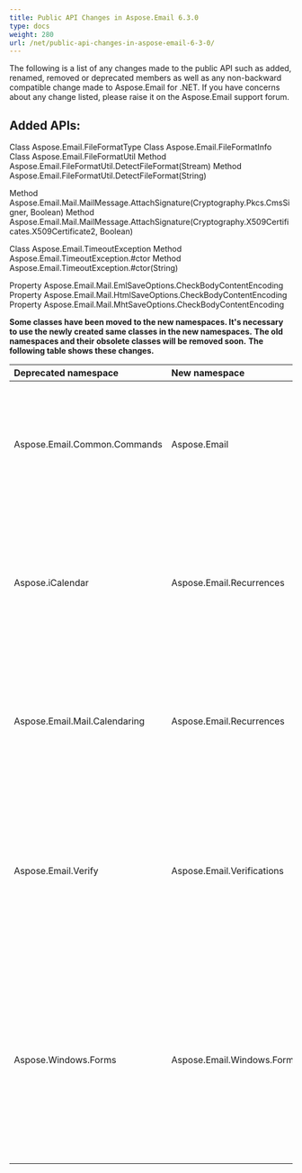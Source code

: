 ```yaml
---
title: Public API Changes in Aspose.Email 6.3.0
type: docs
weight: 280
url: /net/public-api-changes-in-aspose-email-6-3-0/
---
```



The following is a list of any changes made to the public API such as added, renamed, removed or deprecated members as well as any non-backward compatible change made to Aspose.Email for .NET. If you have concerns about any change listed, please raise it on the Aspose.Email support forum.
## **Added APIs:**
Class Aspose.Email.FileFormatType
Class Aspose.Email.FileFormatInfo
Class Aspose.Email.FileFormatUtil
Method Aspose.Email.FileFormatUtil.DetectFileFormat(Stream)
Method Aspose.Email.FileFormatUtil.DetectFileFormat(String)

Method Aspose.Email.Mail.MailMessage.AttachSignature(Cryptography.Pkcs.CmsSigner, Boolean)
Method Aspose.Email.Mail.MailMessage.AttachSignature(Cryptography.X509Certificates.X509Certificate2, Boolean)

Class Aspose.Email.TimeoutException
Method Aspose.Email.TimeoutException.#ctor
Method Aspose.Email.TimeoutException.#ctor(String)

Property Aspose.Email.Mail.EmlSaveOptions.CheckBodyContentEncoding
Property Aspose.Email.Mail.HtmlSaveOptions.CheckBodyContentEncoding
Property Aspose.Email.Mail.MhtSaveOptions.CheckBodyContentEncoding

**Some classes have been moved to the new namespaces. It's necessary to use the newly created same classes in the new namespaces.** 
**The old namespaces and their obsolete classes will be removed soon.** 
**The following table shows these changes.**

|**Deprecated namespace** |**New namespace** |**Moved namespace members** |
| :- | :- | :- |
|Aspose.Email.Common.Commands |Aspose.Email |**Classes** <br>AsyncCommand <br>ResultEventArgs <br>CommandStatus <br><br>**Interfaces** <br>IAsyncCommand <br>ICommand <br><br>**Enumerations** <br>AsyncCommandResults |
|Aspose.iCalendar |Aspose.Email.Recurrences |**Classes** <br>ByDay <br>ByDayCollection <br>ByNumberCollection <br>DateCollection <br>RecurrencePattern (renamed to CalendarRecurrence) <br>RecurrenceRule <br>RecurrenceRuleCollection <br><br>**Enumerations** <br>EndType <br>Frequency |
|Aspose.Email.Mail.Calendaring |Aspose.Email.Recurrences |**Classes** <br>DailyRecurrencePattern <br>MonthlyRecurrencePattern <br>RecurrencePattern <br>WeeklyRecurrencePattern <br>YearlyRecurrencePattern <br><br>**Enumerations** <br>CalendarDay <br>CalendarMonth <br>DayPosition |
|Aspose.Email.Verify |Aspose.Email.Verifications |**Classes** <br>DomainValidatingEventArgs <br>EmailValidator <br>MailServerValidatingEventArgs <br>SyntaxValidatingEventArgs <br>ValidationResult <br><br>**Delegates** <br>DomainValidatingEventHandler <br>MailServerValidatingEventHandler <br>SyntaxValidatingEventHandler <br><br>**Enumerations** <br>ValidationPolicy <br>ValidationResponseCode |
|Aspose.Windows.Forms |Aspose.Email.Windows.Forms |**Classes** <br>FileDataObject <br>FileDataObjectCollection <br>FileDragEventArgs <br>FileDropTargetManager <br>FileDropTargetPanel <br>MailClientAgent <br>Recipient <br>RecipientCollection <br><br>**Interfaces** <br>IFileDropTargetControl <br><br>**Delegates** <br>FileDragEventHandler <br><br>**Enumerations** <br>RecipientType |

